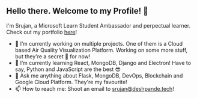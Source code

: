## Hello there. Welcome to my Profile! 👋 
I'm Srujan, a Microsoft Learn Student Ambassador and perpectual learner. Check out my portfolio [here](https://srujandeshpande.tech)!

- 🔭  I’m currently working on multiple projects. One of them is a Cloud based Air Quality Visualization Platform. Working on some more stuff, but they're a secret 🤫 for now!
- 🌱  I’m currently learning React, MongoDB, Django and Electron! Have to say, Python and JavaScript are the best 😎
- 💬 Ask me anything about Flask, MongoDB, DevOps, Blockchain and Google Cloud Platform. They're my favourite!
- 📫 How to reach me: Shoot an email to srujan@deshpande.tech!


<!--
**srujandeshpande/srujandeshpande** is a ✨ _special_ ✨ repository because its `README.md` (this file) appears on your GitHub profile.

Here are some ideas to get you started:

- 🔭 I’m currently working on ...
- 🌱 I’m currently learning ...
- 👯 I’m looking to collaborate on ...
- 🤔 I’m looking for help with ...
- 💬 Ask me about ...
- 📫 How to reach me: ...
- 😄 Pronouns: ...
- ⚡ Fun fact: ...
-->
